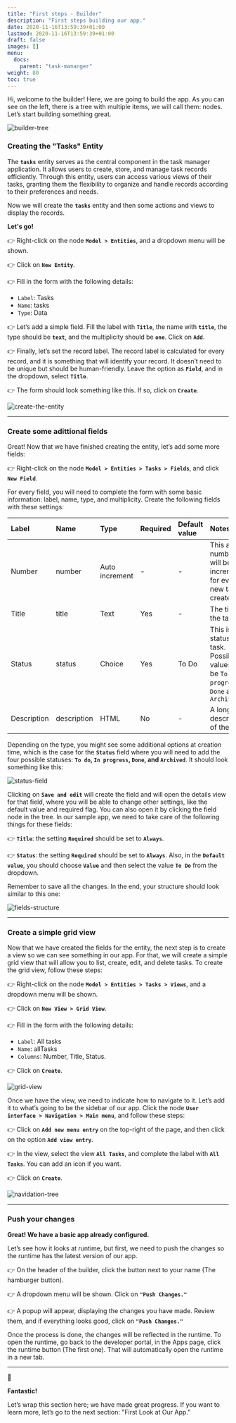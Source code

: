 ```yaml
---
title: "First steps - Builder"
description: "First steps building our app."
date: 2020-11-16T13:59:39+01:00
lastmod: 2020-11-16T13:59:39+01:00
draft: false
images: []
menu:
  docs:
    parent: "task-mananger"
weight: 80
toc: true
---
```


Hi, welcome to the builder! Here, we are going to build the app. As you can see on the left, there is a tree with multiple items, we will call them: nodes. Let’s start building something great.

![builder-tree](/images/vendor/task-mananger/first-steps/task_manager_builder_node.png)

### Creating the "Tasks" Entity

The **`tasks`** entity serves as the central component in the task manager application. It allows users to create, store, and manage task records efficiently. Through this entity, users can access various views of their tasks, granting them the flexibility to organize and handle records according to their preferences and needs.

Now we will create the **`tasks`** entity and then some actions and views to display the records.

**Let's go!**

👉 Right-click on the node **`Model > Entities`**, and a dropdown menu will be shown.

👉 Click on **`New Entity`**.

👉 Fill in the form with the following details:
   - ``Label``: Tasks
   - ``Name``: tasks
   - ``Type``: Data

👉 Let’s add a simple field. Fill the label with **`Title`**, the name with **`title`**, the type should be **`text`**, and the multiplicity should be **`one`**. Click on **`Add`**.

👉 Finally, let’s set the record label. The record label is calculated for every record, and it is something that will identify your record. It doesn’t need to be unique but should be human-friendly. Leave the option as **`Field`**, and in the dropdown, select **`Title`**.

👉 The form should look something like this. If so, click on **`Create`**.

![create-the-entity](/images/vendor/task-mananger/first-steps/task_manager_creating_entity.png)

---

### Create some adittional fields

Great! Now that we have finished creating the entity, let’s add some more fields: 

👉 Right-click on the node **`Model > Entities > Tasks > Fields`**, and click **`New Field`**. 

For every field, you will need to complete the form with some basic information: label, name, type, and multiplicity. Create the following fields with these settings:

<table class="table">
    <thead>
    <tr class="header">
        <th align="left">Label</th>
        <th align="left">Name</th>
        <th align="left">Type</th>
        <th align="left">Required</th>
        <th align="left">Default value</th>
        <th align="left">Notes</th>
    </tr>
    </thead>
    <tbody>
    <tr>
        <td align="left">Number</td>
        <td align="left">number</td>
        <td align="left">Auto increment</td>
        <td align="left">-</td>
        <td align="left">-</td>
        <td align="left">This a number that will be incremented for every new task created.</td>
    </tr>
    <tr>
        <td align="left">Title</td>
        <td align="left">title</td>
        <td align="left">Text</td>
        <td align="left">Yes</td>
        <td align="left">-</td>
        <td align="left">The title of the task.</td>
    </tr>
    <tr>
        <td align="left">Status</td>
        <td align="left">status</td>
        <td align="left">Choice</td>
        <td align="left">Yes</td>
        <td align="left">To Do</td>
<td align="left" markdown="1">
This is the status of the task. Possible values will be <code >To do</code>, <code>In progress</code>, <code >Done</code> and <code>Archived</code>
</td>
    </tr>
    <tr>
        <td align="left">Description</td>
        <td align="left">description</td>
        <td align="left">HTML</td>
        <td align="left">No</td>
        <td align="left">-</td>
        <td align="left">A longer description of the task.</td>
    </tr>
    </tbody>
</table>

Depending on the type, you might see some additional options at creation time, which is the case for the **`Status`** field where you will need to add the four possible statuses: **`To do`, `In progress`, `Done`, and `Archived`**. It should look something like this:

![status-field](/images/vendor/task-mananger/first-steps/2.png)

Clicking on **`Save and edit`** will create the field and will open the details view for that field, where you will be able to change other settings, like the default value and required flag. You can also open it by clicking the field node in the tree. In our sample app, we need to take care of the following things for these fields:

👉 **`Title`**: the setting **`Required`** should be set to **`Always`**.

👉 **`Status`**: the setting **`Required`** should be set to **`Always`**. Also, in the **`Default value`**, you should choose **`Value`** and then select the value **`To Do`** from the dropdown.

Remember to save all the changes. In the end, your structure should look similar to this one:

![fields-structure](/images/vendor/task-mananger/first-steps/3.png)

---

### Create a simple grid view

Now that we have created the fields for the entity, the next step is to create a view so we can see something in our app. For that, we will create a simple grid view that will allow you to list, create, edit, and delete tasks. To create the grid view, follow these steps:

👉 Right-click on the node **`Model > Entities > Tasks > Views`**, and a dropdown menu will be shown.

👉 Click on **`New View > Grid View`**.

👉 Fill in the form with the following details:
   - `Label`: All tasks
   - `Name`: allTasks
   - `Columns`: Number, Title, Status.

👉 Click on **`Create`**.

![grid-view](/images/vendor/task-mananger/first-steps/4.png)

Once we have the view, we need to indicate how to navigate to it. Let’s add it to what’s going to be the sidebar of our app. Click the node **`User interface > Navigation > Main menu`**, and follow these steps:

👉 Click on **`Add new menu entry`** on the top-right of the page, and then click on the option **`Add view entry`**.

👉 In the view, select the view **`All Tasks`**, and complete the label with **`All Tasks`**. You can add an icon if you want.

👉 Click on **`Create`**.

![navidation-tree](/images/vendor/task-mananger/first-steps/5.png)

---

### Push your changes

**Great! We have a basic app already configured.**

Let’s see how it looks at runtime, but first, we need to push the changes so the runtime has the latest version of our app. 

👉 On the header of the builder, click the button next to your name (The hamburger button).

👉 A dropdown menu will be shown. Click on **``"Push Changes."``**

👉 A popup will appear, displaying the changes you have made. Review them, and if everything looks good, click on **`"Push Changes."`**

Once the process is done, the changes will be reflected in the runtime. To open the runtime, go back to the developer portal, in the Apps page, click the runtime button (The first one). That will automatically open the runtime in a new tab.

---

🎉

**Fantastic!** 

Let’s wrap this section here; we have made great progress. If you want to learn more, let’s go to the next section: "First Look at Our App."

